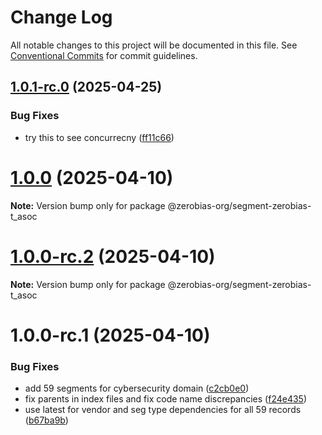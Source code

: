 # Change Log

All notable changes to this project will be documented in this file.
See [Conventional Commits](https://conventionalcommits.org) for commit guidelines.

## [1.0.1-rc.0](https://github.com/zerobias-org/segment/compare/@zerobias-org/segment-zerobias-t_asoc@1.0.0...@zerobias-org/segment-zerobias-t_asoc@1.0.1-rc.0) (2025-04-25)


### Bug Fixes

* try this to see concurrecny ([ff11c66](https://github.com/zerobias-org/segment/commit/ff11c66d67cb9f185098fd640d4139178d29ae22))





# [1.0.0](https://github.com/zerobias-org/segment/compare/@zerobias-org/segment-zerobias-t_asoc@1.0.0-rc.2...@zerobias-org/segment-zerobias-t_asoc@1.0.0) (2025-04-10)

**Note:** Version bump only for package @zerobias-org/segment-zerobias-t_asoc





# [1.0.0-rc.2](https://github.com/zerobias-org/segment/compare/@zerobias-org/segment-zerobias-t_asoc@1.0.0-rc.1...@zerobias-org/segment-zerobias-t_asoc@1.0.0-rc.2) (2025-04-10)

**Note:** Version bump only for package @zerobias-org/segment-zerobias-t_asoc





# 1.0.0-rc.1 (2025-04-10)


### Bug Fixes

* add 59 segments for cybersecurity domain ([c2cb0e0](https://github.com/zerobias-org/segment/commit/c2cb0e0c1f1eabb51d7f5a6ae6db98c1516fcdbe))
* fix parents in index files and fix code name discrepancies ([f24e435](https://github.com/zerobias-org/segment/commit/f24e4352453caaa05074cc6bb66ee8ed21a4f11d))
* use latest for vendor and seg type dependencies for all 59 records ([b67ba9b](https://github.com/zerobias-org/segment/commit/b67ba9bed7a90fad3b084161ebc603b5b35214b8))
